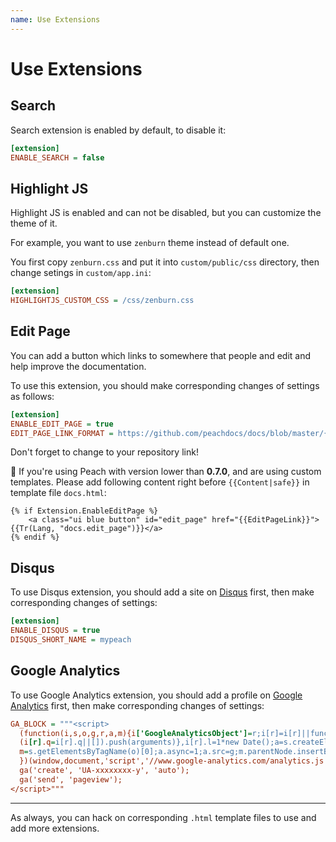 ```yaml
---
name: Use Extensions
---
```


# Use Extensions

## Search

Search extension is enabled by default, to disable it:

```ini
[extension]
ENABLE_SEARCH = false
```

## Highlight JS

Highlight JS is enabled and can not be disabled, but you can customize the theme of it.

For example, you want to use `zenburn` theme instead of default one. 

You first copy `zenburn.css` and put it into `custom/public/css` directory, then change setings in `custom/app.ini`:

```ini
[extension]
HIGHLIGHTJS_CUSTOM_CSS = /css/zenburn.css
```

## Edit Page

You can add a button which links to somewhere that people and edit and help improve the documentation.

To use this extension, you should make corresponding changes of settings as follows:

```ini
[extension]
ENABLE_EDIT_PAGE = true
EDIT_PAGE_LINK_FORMAT = https://github.com/peachdocs/docs/blob/master/{lang}/{blob}
```

Don't forget to change to your repository link!

:white_flower: If you're using Peach with version lower than **0.7.0**, and are using custom templates. Please add following content right before `{{Content|safe}}` in template file `docs.html`:

```django
{% if Extension.EnableEditPage %}
	<a class="ui blue button" id="edit_page" href="{{EditPageLink}}">{{Tr(Lang, "docs.edit_page")}}</a>
{% endif %}
```

## Disqus

To use Disqus extension, you should add a site on [Disqus](https://disqus.com/) first, then make corresponding changes of settings:

```ini
[extension]
ENABLE_DISQUS = true
DISQUS_SHORT_NAME = mypeach
```

## Google Analytics

To use Google Analytics extension, you should add a profile on [Google Analytics](http://www.google.com/analytics/) first, then make corresponding changes of settings:

```ini
GA_BLOCK = """<script>
  (function(i,s,o,g,r,a,m){i['GoogleAnalyticsObject']=r;i[r]=i[r]||function(){
  (i[r].q=i[r].q||[]).push(arguments)},i[r].l=1*new Date();a=s.createElement(o),
  m=s.getElementsByTagName(o)[0];a.async=1;a.src=g;m.parentNode.insertBefore(a,m)
  })(window,document,'script','//www.google-analytics.com/analytics.js','ga');
  ga('create', 'UA-xxxxxxxx-y', 'auto');
  ga('send', 'pageview');
</script>"""
```

---

As always, you can hack on corresponding `.html` template files to use and add more extensions.